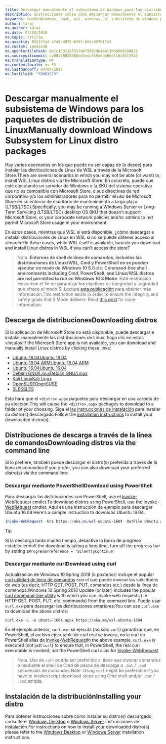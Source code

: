 ```yaml
---
title: Descargar manualmente el subsistema de Windows para las distribuciones de Linux (WSL)
description: Instrucciones sobre cómo descargar manualmente el subsistema de Windows para las distribuciones de Linux.
keywords: BashOnWindows, bash, wsl, windows, el subsistema de windows para linux, WSL, subsistema de windows, distribución, ubuntu, openSUSE, SLES, debian, kali
author: taraj
ms.author: taraj
ms.date: 07/24/2018
ms.topic: article
ms.assetid: 9281ffa2-4fa9-4078-bf6f-b51c967617e3
ms.custom: seodec18
ms.openlocfilehash: be1c1331183317d4f970696464110b9968208d21
ms.sourcegitcommit: ca08a78925880ed3eccf88edb30def16c83f2543
ms.translationtype: MT
ms.contentlocale: es-ES
ms.lasthandoff: 04/04/2019
ms.locfileid: "59063573"
---
```

# <a name="manually-download-windows-subsystem-for-linux-distro-packages"></a><span data-ttu-id="aa8e6-104">Descargar manualmente el subsistema de Windows para los paquetes de distribución de Linux</span><span class="sxs-lookup"><span data-stu-id="aa8e6-104">Manually download Windows Subsystem for Linux distro packages</span></span>

<span data-ttu-id="aa8e6-105">Hay varios escenarios en los que puede no ser capaz de (o desee) para instalar las distribuciones de Linux de WSL a través de la Microsoft Store.</span><span class="sxs-lookup"><span data-stu-id="aa8e6-105">There are several scenarios in which you may not be able (or want) to, install WSL Linux distros via the Microsoft Store.</span></span> <span data-ttu-id="aa8e6-106">En concreto, puede que esté ejecutando un servidor de Windows o la SKU del sistema operativo que no es compatible con Microsoft Store, o sus directivas de red corporativa y/o los administradores para no permitir el uso de Microsoft Store en su entorno de escritorio de mantenimiento a largo plazo (LTSB/LTSC).</span><span class="sxs-lookup"><span data-stu-id="aa8e6-106">Specifically, you may be running a Windows Server or Long-Term Servicing (LTSB/LTSC) desktop OS SKU that doesn't support Microsoft Store, or your corporate network policies and/or admins to not permit Microsoft Store usage in your environment.</span></span>

<span data-ttu-id="aa8e6-107">En estos casos, mientras que WSL sí está disponible, ¿cómo descargar e instalar distribuciones de Linux en WSL si no se puede obtener acceso al almacén?</span><span class="sxs-lookup"><span data-stu-id="aa8e6-107">In these cases, while WSL itself is available, how do you download and install Linux distros in WSL if you can't access the store?</span></span>

> <span data-ttu-id="aa8e6-108">Nota: **Entornos de shell de línea de comandos, incluidos las distribuciones de Linux/WSL, Cmd y PowerShell no se pueden ejecutar en modo de Windows 10 S**.</span><span class="sxs-lookup"><span data-stu-id="aa8e6-108">Note: **Command-line shell environments including Cmd, PowerShell, and Linux/WSL distros are not permitted to run on Windows 10 S Mode**.</span></span> <span data-ttu-id="aa8e6-109">Esta restricción existe con el fin de garantizar los objetivos de integridad y seguridad que ofrece el modo S: Lectura [esta publicación](https://blogs.msdn.microsoft.com/commandline/2017/05/18/will-linux-distros-run-on-windows-10-s/) para obtener más información.</span><span class="sxs-lookup"><span data-stu-id="aa8e6-109">This restriction exists in order to ensure the integrity and safety goals that S Mode delivers: Read [this post](https://blogs.msdn.microsoft.com/commandline/2017/05/18/will-linux-distros-run-on-windows-10-s/) for more information.</span></span>

## <a name="downloading-distros"></a><span data-ttu-id="aa8e6-110">Descarga de distribuciones</span><span class="sxs-lookup"><span data-stu-id="aa8e6-110">Downloading distros</span></span>

<span data-ttu-id="aa8e6-111">Si la aplicación de Microsoft Store no está disponible, puede descargar e instalar manualmente las distribuciones de Linux, haga clic en estos vínculos:</span><span class="sxs-lookup"><span data-stu-id="aa8e6-111">If the Microsoft Store app is not available, you can download and manually install Linux distros by clicking these links:</span></span>
* [<span data-ttu-id="aa8e6-112">Ubuntu 18.04</span><span class="sxs-lookup"><span data-stu-id="aa8e6-112">Ubuntu 18.04</span></span>](https://aka.ms/wsl-ubuntu-1804)
* [<span data-ttu-id="aa8e6-113">Ubuntu 18.04 ARM</span><span class="sxs-lookup"><span data-stu-id="aa8e6-113">Ubuntu 18.04 ARM</span></span>](https://aka.ms/wsl-ubuntu-1804-arm)
* [<span data-ttu-id="aa8e6-114">Ubuntu 16.04</span><span class="sxs-lookup"><span data-stu-id="aa8e6-114">Ubuntu 16.04</span></span>](https://aka.ms/wsl-ubuntu-1604)
* [<span data-ttu-id="aa8e6-115">Debian GNU/Linux</span><span class="sxs-lookup"><span data-stu-id="aa8e6-115">Debian GNU/Linux</span></span>](https://aka.ms/wsl-debian-gnulinux)
* [<span data-ttu-id="aa8e6-116">Kali Linux</span><span class="sxs-lookup"><span data-stu-id="aa8e6-116">Kali Linux</span></span>](https://aka.ms/wsl-kali-linux)
* [<span data-ttu-id="aa8e6-117">OpenSUSE</span><span class="sxs-lookup"><span data-stu-id="aa8e6-117">OpenSUSE</span></span>](https://aka.ms/wsl-opensuse-42)
* [<span data-ttu-id="aa8e6-118">SLES</span><span class="sxs-lookup"><span data-stu-id="aa8e6-118">SLES</span></span>](https://aka.ms/wsl-sles-12)

<span data-ttu-id="aa8e6-119">Esto hará que el `<distro>.appx` paquetes para descargar en una carpeta de su elección.</span><span class="sxs-lookup"><span data-stu-id="aa8e6-119">This will cause the `<distro>.appx` packages to download to a folder of your choosing.</span></span> <span data-ttu-id="aa8e6-120">Siga el [las instrucciones de instalación](#installing-your-distro) para instalar su distro(s) descargado.</span><span class="sxs-lookup"><span data-stu-id="aa8e6-120">Follow the [installation instructions](#installing-your-distro) to install your downloaded distro(s).</span></span>

## <a name="downloading-distros-via-the-command-line"></a><span data-ttu-id="aa8e6-121">Distribuciones de descarga a través de la línea de comandos</span><span class="sxs-lookup"><span data-stu-id="aa8e6-121">Downloading distros via the command line</span></span>
<span data-ttu-id="aa8e6-122">Si lo prefiere, también puede descargar el distro(s) preferida a través de la línea de comandos:</span><span class="sxs-lookup"><span data-stu-id="aa8e6-122">If you prefer, you can also download your preferred distro(s) via the command line:</span></span>

 ### <a name="download-using-powershell"></a><span data-ttu-id="aa8e6-123">Descargar mediante PowerShell</span><span class="sxs-lookup"><span data-stu-id="aa8e6-123">Download using PowerShell</span></span>
 <span data-ttu-id="aa8e6-124">Para descargar las distribuciones con PowerShell, use el [Invoke-WebRequest](https://msdn.microsoft.com/powershell/reference/5.1/microsoft.powershell.utility/invoke-webrequest) cmdlet.</span><span class="sxs-lookup"><span data-stu-id="aa8e6-124">To download distros using PowerShell, use the [Invoke-WebRequest](https://msdn.microsoft.com/powershell/reference/5.1/microsoft.powershell.utility/invoke-webrequest) cmdlet.</span></span> <span data-ttu-id="aa8e6-125">Aquí es una instrucción de ejemplo para descargar Ubuntu 16.04.</span><span class="sxs-lookup"><span data-stu-id="aa8e6-125">Here's a sample instruction to download Ubuntu 16.04.</span></span>

```powershell
Invoke-WebRequest -Uri https://aka.ms/wsl-ubuntu-1604 -OutFile Ubuntu.appx -UseBasicParsing
```

> [!TIP]
> <span data-ttu-id="aa8e6-126">Si la descarga tarda mucho tiempo, desactive la barra de progreso estableciendo</span><span class="sxs-lookup"><span data-stu-id="aa8e6-126">If the download is taking a long time, turn off the progress bar by setting</span></span> `$ProgressPreference = 'SilentlyContinue'`

### <a name="download-using-curl"></a><span data-ttu-id="aa8e6-127">Descargar mediante curl</span><span class="sxs-lookup"><span data-stu-id="aa8e6-127">Download using curl</span></span>
<span data-ttu-id="aa8e6-128">Actualización de Windows 10 Spring 2018 (o posterior) incluye el popular [curl utilidad de línea de comandos](https://curl.haxx.se/) con el que puede invocar las solicitudes de web (es decir, HTTP GET, POST, PUT, comandos etc.) desde la línea de comandos.</span><span class="sxs-lookup"><span data-stu-id="aa8e6-128">Windows 10 Spring 2018 Update (or later) includes the popular [curl command-line utility](https://curl.haxx.se/) with which you can invoke web requests (i.e. HTTP GET, POST, PUT, etc. commands) from the command line.</span></span> <span data-ttu-id="aa8e6-129">Puede usar `curl.exe` para descargar las distribuciones anteriores:</span><span class="sxs-lookup"><span data-stu-id="aa8e6-129">You can use `curl.exe` to download the above distros:</span></span>

```console
curl.exe -L -o ubuntu-1604.appx https://aka.ms/wsl-ubuntu-1604
```

<span data-ttu-id="aa8e6-130">En el ejemplo anterior, `curl.exe` se ejecuta (no solo `curl`) garantizar que, en PowerShell, el archivo ejecutable de curl real se invoca, no la curl de PowerShell alias de [Invoke-WebRequest](https://docs.microsoft.com/en-us/powershell/module/microsoft.powershell.utility/invoke-webrequest?view=powershell-6)</span><span class="sxs-lookup"><span data-stu-id="aa8e6-130">In the above example, `curl.exe` is executed (not just `curl`) to ensure that, in PowerShell, the real curl executable is invoked, not the PowerShell curl alias for [Invoke-WebRequest](https://docs.microsoft.com/en-us/powershell/module/microsoft.powershell.utility/invoke-webrequest?view=powershell-6)</span></span>

> <span data-ttu-id="aa8e6-131">Nota: Uso de `curl` podría ser preferible si tiene que invocar comandos o mediante el shell de Cmd de pasos de descarga o `.bat`  /  `.cmd` secuencias de comandos.</span><span class="sxs-lookup"><span data-stu-id="aa8e6-131">Note: Using `curl` might be preferable if you have to invoke/script download steps using Cmd shell and/or `.bat` / `.cmd` scripts.</span></span>

## <a name="installing-your-distro"></a><span data-ttu-id="aa8e6-132">Instalación de la distribución</span><span class="sxs-lookup"><span data-stu-id="aa8e6-132">Installing your distro</span></span>
<span data-ttu-id="aa8e6-133">Para obtener instrucciones sobre cómo instalar su distro(s) descargado, consulte el [Windows Desktop](install-win10.md) o [Windows Server](install-on-server.md) instrucciones de instalación.</span><span class="sxs-lookup"><span data-stu-id="aa8e6-133">For instructions on how to install your downloaded distro(s), please refer to the [Windows Desktop](install-win10.md) or [Windows Server](install-on-server.md) installation instructions.</span></span>
